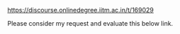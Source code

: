 https://discourse.onlinedegree.iitm.ac.in/t/169029

Please consider my request and evaluate this below link.